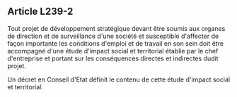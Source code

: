 Article L239-2
----
Tout projet de développement stratégique devant être soumis aux organes de
direction et de surveillance d'une société et susceptible d'affecter de façon
importante les conditions d'emploi et de travail en son sein doit être
accompagné d'une étude d'impact social et territorial établie par le chef
d'entreprise et portant sur les conséquences directes et indirectes dudit
projet.

Un décret en Conseil d'Etat définit le contenu de cette étude d'impact social et
territorial.
